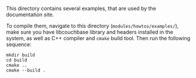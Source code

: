 This directory contains several examples, that are used by the documentation site.

To compile them, navigate to this directory (`modules/howtos/examples/`), make sure you have libcouchbase library
and headers installed in the system, as well as C++ compiler and `cmake` build tool. Then run the following sequence:

    mkdir build
    cd build
    cmake ..
    cmake --build .
